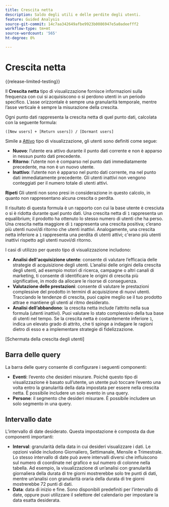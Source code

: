 ```yaml
---
title: Crescita netta
description: Saldo degli utili e delle perdite degli utenti.
feature: Guided Analysis
source-git-commit: 14c7aa342649afbe9923b0086947e5a0adeefff2
workflow-type: tm+mt
source-wordcount: '565'
ht-degree: 0%

---
```


# Crescita netta

{{release-limited-testing}}

Il **Crescita netta** tipo di visualizzazione fornisce informazioni sulla frequenza con cui si acquisiscono o si perdono utenti in un periodo specifico. L’asse orizzontale è sempre una granularità temporale, mentre l’asse verticale è sempre la misurazione della crescita.

Ogni punto dati rappresenta la crescita netta di quel punto dati, calcolata con la seguente formula:

`([New users] + [Return users]) / [Dormant users]`

Simile a [Attivo](active.md) tipo di visualizzazione, gli utenti sono definiti come segue:

* **Nuovo**: l’utente era attivo durante il punto dati corrente e non è apparso in nessun punto dati precedente.
* **Ritorno**: l’utente non è comparso nel punto dati immediatamente precedente, ma non è un nuovo utente.
* **Inattivo**: l’utente non è apparso nel punto dati corrente, ma nel punto dati immediatamente precedente. Gli utenti inattivi non vengono conteggiati per il numero totale di utenti attivi.

**Ripeti** Gli utenti non sono presi in considerazione in questo calcolo, in quanto non rappresentano alcuna crescita o perdita.

Il risultato di questa formula è un rapporto con cui la base utente è cresciuta o si è ridotta durante quel punto dati. Una crescita netta di `1` rappresenta un equalibrium; il prodotto ha ottenuto lo stesso numero di utenti che ha perso. Una crescita netta maggiore di `1` rappresenta una crescita positiva; c’erano più utenti nuovi/di ritorno che utenti inattivi. Analogamente, una crescita netta inferiore a `1` rappresenta una perdita di utenti attivi; c&#39;erano più utenti inattivi rispetto agli utenti nuovi/di ritorno.

I casi di utilizzo per questo tipo di visualizzazione includono:

* **Analisi dell&#39;acquisizione utente**: consente di valutare l’efficacia delle strategie di acquisizione degli utenti. L’analisi delle origini della crescita degli utenti, ad esempio motori di ricerca, campagne o altri canali di marketing, ti consente di identificare le origini di crescita più significative, in modo da allocare le risorse di conseguenza.
* **Valutazione delle prestazioni**: consente di valutare le prestazioni complessive del prodotto in termini di acquisizione di nuovi utenti. Tracciando le tendenze di crescita, puoi capire meglio se il tuo prodotto attrae e mantiene gli utenti al ritmo desiderato.
* **Analisi dell’abbandono**: la crescita netta include l’attrito nella sua formula (utenti inattivi). Puoi valutare lo stato complessivo della tua base di utenti nel tempo. Se la crescita netta è costantemente inferiore `1`, indica un elevato grado di attrito, che ti spinge a indagare le ragioni dietro di esso e a implementare strategie di fidelizzazione.

[Schermata della crescita degli utenti]

## Barra delle query

La barra delle query consente di configurare i seguenti componenti:

* **Eventi**: l’evento che desideri misurare. Poiché questo tipo di visualizzazione è basato sull’utente, un utente può toccare l’evento una volta entro la granularità della data impostata per essere nella crescita netta. È possibile includere un solo evento in una query.
* **Persone**: il segmento che desideri misurare. È possibile includere un solo segmento in una query.

## Intervallo date

L’intervallo di date desiderato. Questa impostazione è composta da due componenti importanti:

* **Interval**: granularità della data in cui desideri visualizzare i dati. Le opzioni valide includono Giornaliero, Settimanale, Mensile e Trimestrale. Lo stesso intervallo di date può avere intervalli diversi che influiscono sul numero di coordinate nel grafico e sul numero di colonne nella tabella. Ad esempio, la visualizzazione di un’analisi con granularità giornaliera della durata di tre giorni mostrerebbe solo tre punti di dati, mentre un’analisi con granularità oraria della durata di tre giorni mostrerebbe 72 punti di dati.
* **Data**: data di inizio e fine. Sono disponibili predefiniti per l’intervallo di date, oppure puoi utilizzare il selettore del calendario per impostare la data esatta desiderata.
